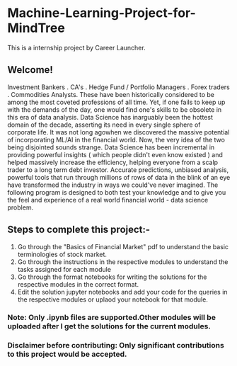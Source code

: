 # Machine-Learning-Project-for-MindTree
This is a internship project by Career Launcher.

## Welcome!
Investment Bankers . CA's . Hedge Fund / Portfolio Managers . Forex traders . Commodities Analysts.
These have been historically considered to be among the most coveted professions of all time.
Yet, if one fails to keep up with the demands of the day, one would find one's skills to be obsolete in this era of data analysis.
Data Science has inarguably been the hottest domain of the decade, asserting its need in every single sphere of corporate life.
It was not long agowhen we discovered the massive potential of incorporating ML/AI in the financial world.
Now, the very idea of the two being disjointed sounds strange.
Data Science has been incremental in providing powerful insights ( which people didn't even know existed ) and 
helped massively increase the efficiency, helping everyone from a scalp trader to a long term debt investor.
Accurate predictions, unbiased analysis, powerful tools that run through millions of rows of data in the blink of an eye have transformed the industry in ways we could've never imagined.
The following program is designed to both test your knowledge and to give you the feel and experience of a real world financial world - data science problem.

## Steps to complete this project:-

1) Go through the "Basics of Financial Market" pdf to understand the basic terminologies of stock market.
2) Go through the instructions in the respective modules to understand the tasks assigned for each module
3) Go through the format notebooks for writing the solutions for the respective modules in the correct format.
4) Edit the solution jupyter notebooks and add your code for the queries in the respective modules or uplaod your notebook for that module.
  ### Note: Only .ipynb files are supported.Other modules will be uploaded after I get the solutions for the current modules.
  
###   Disclaimer before contributing: Only significant contributions to this project would be accepted.   
